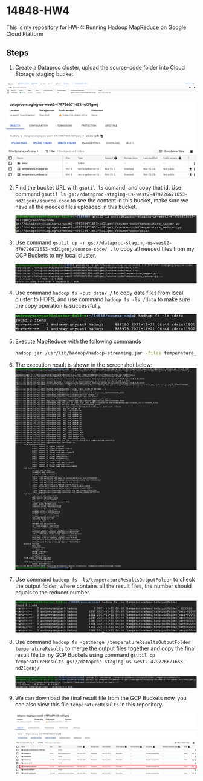 # 14848-HW4
This is my repository for HW-4: Running Hadoop MapReduce on Google Cloud Platform

## Steps

1. Create a Dataproc cluster, upload the source-code folder into Cloud Storage staging bucket.

![1](https://raw.githubusercontent.com/andrewyuanyuan/14848-HW4/main/screenshots/1.png)

![2](https://raw.githubusercontent.com/andrewyuanyuan/14848-HW4/main/screenshots/2.png)

2. Find the bucket URL with `gsutil ls` comand, and copy that id. Use command `gsutil ls
   gs://dataproc-staging-us-west2-479726671653-nd21geni/source-code` to see the content in this bucket, make sure we have all the needed files uploaded in this bucket.

   ![3](https://raw.githubusercontent.com/andrewyuanyuan/14848-HW4/main/screenshots/3.png)

3. Use command `gsutil cp -r gs://dataproc-staging-us-west2-479726671653-nd21genj/source-code/ .` to copy all needed files from my GCP Buckets to my local cluster.

   ![4](https://raw.githubusercontent.com/andrewyuanyuan/14848-HW4/main/screenshots/4.png)

4. Use command `hadoop fs -put data/ /` to copy data files from local cluster to HDFS, and use command `hadoop fs -ls /data` to make sure the copy operation is successfully.

   ![5](https://raw.githubusercontent.com/andrewyuanyuan/14848-HW4/main/screenshots/5.png)

5. Execute MapReduce with the following commands

   ```bash
   hadoop jar /usr/lib/hadoop/hadoop-streaming.jar -files temperature_mapper.py,temperature_reducer.py -input /data/* -output /temperatureResultsOutputFolder -mapper 'python temperature_mapper.py' -combiner 'python temperature_reducer.py' -reducer 'python temperature_reducer.py'
   ```

6. The execution result is shown in the screenshot below:		![6](https://raw.githubusercontent.com/andrewyuanyuan/14848-HW4/main/screenshots/6.png)

7. Use command `hadoop fs -ls/temperatureResultsOutputFolder` to check the output folder, where contains all the result files, the number should equals to the reducer number.

   ![7](https://raw.githubusercontent.com/andrewyuanyuan/14848-HW4/main/screenshots/7.png)

8. Use command `hadoop fs -getmerge /temperatureResultsOutputFolder temperatureResults` to merge the output files together and copy the final result file to my GCP Buckets using command `gsutil cp temperatureResults gs://dataproc-staging-us-west2-479726671653-nd21genj/`

   ![8](https://raw.githubusercontent.com/andrewyuanyuan/14848-HW4/main/screenshots/8.png)

9. We can download the final result file from the GCP Buckets now, you can also view this file `temperatureResults` in this repository.

   ![9](https://raw.githubusercontent.com/andrewyuanyuan/14848-HW4/main/screenshots/9.png)

